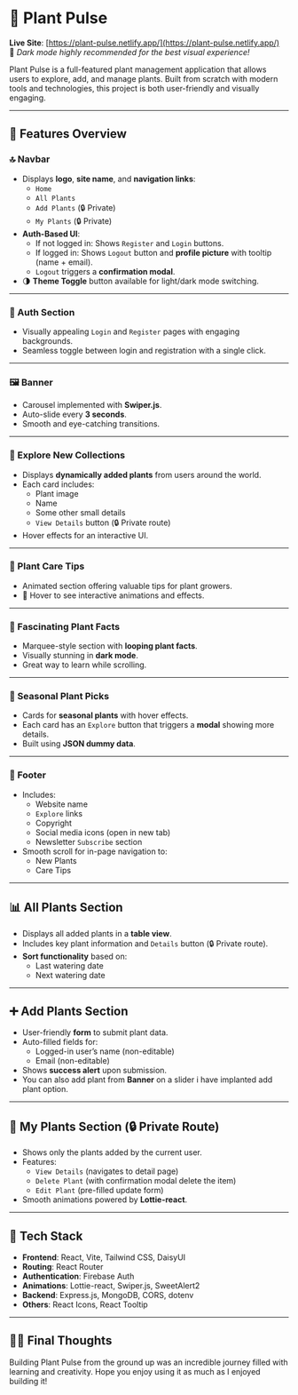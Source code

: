 # 🌿 Plant Pulse

**Live Site**: [https://plant-pulse.netlify.app/](https://plant-pulse.netlify.app/)  
🌙 *Dark mode highly recommended for the best visual experience!*

Plant Pulse is a full-featured plant management application that allows users to explore, add, and manage plants. Built from scratch with modern tools and technologies, this project is both user-friendly and visually engaging.

---

## 🚀 Features Overview

### 🔝 Navbar

- Displays **logo**, **site name**, and **navigation links**:
  - `Home`
  - `All Plants`
  - `Add Plants` (🔒 Private)
  - `My Plants` (🔒 Private)
- **Auth-Based UI**:
  - If not logged in: Shows `Register` and `Login` buttons.
  - If logged in: Shows `Logout` button and **profile picture** with tooltip (name + email).
  - `Logout` triggers a **confirmation modal**.
- 🌗 **Theme Toggle** button available for light/dark mode switching.

---

### 🔐 Auth Section

- Visually appealing `Login` and `Register` pages with engaging backgrounds.
- Seamless toggle between login and registration with a single click.

---

### 🖼️ Banner

- Carousel implemented with **Swiper.js**.
- Auto-slide every **3 seconds**.
- Smooth and eye-catching transitions.

---

### 🌱 Explore New Collections

- Displays **dynamically added plants** from users around the world.
- Each card includes:
  - Plant image
  - Name
  - Some other small details
  - `View Details` button (🔒 Private route)
- Hover effects for an interactive UI.

---

### 🧪 Plant Care Tips

- Animated section offering valuable tips for plant growers.
- 🌟 Hover to see interactive animations and effects.

---

### 🧠 Fascinating Plant Facts

- Marquee-style section with **looping plant facts**.
- Visually stunning in **dark mode**.
- Great way to learn while scrolling.

---

### 🍂 Seasonal Plant Picks

- Cards for **seasonal plants** with hover effects.
- Each card has an `Explore` button that triggers a **modal** showing more details.
- Built using **JSON dummy data**.

---

### 🦶 Footer

- Includes:
  - Website name
  - `Explore` links
  - Copyright
  - Social media icons (open in new tab)
  - Newsletter `Subscribe` section
- Smooth scroll for in-page navigation to:
  - New Plants
  - Care Tips

---

## 📊 All Plants Section

- Displays all added plants in a **table view**.
- Includes key plant information and `Details` button (🔒 Private route).
- **Sort functionality** based on:
  - Last watering date
  - Next watering date

---

## ➕ Add Plants Section

- User-friendly **form** to submit plant data.
- Auto-filled fields for:
  - Logged-in user’s name (non-editable)
  - Email (non-editable)
- Shows **success alert** upon submission.
- You can also add plant from **Banner** on a slider i have implanted add plant option.

---

## 🌿 My Plants Section (🔒 Private Route)

- Shows only the plants added by the current user.
- Features:
  - `View Details` (navigates to detail page)
  - `Delete Plant` (with confirmation modal delete the item)
  - `Edit Plant` (pre-filled update form)
- Smooth animations powered by **Lottie-react**.

---

## 🧰 Tech Stack

- **Frontend**: React, Vite, Tailwind CSS, DaisyUI
- **Routing**: React Router
- **Authentication**: Firebase Auth
- **Animations**: Lottie-react, Swiper.js, SweetAlert2
- **Backend**: Express.js, MongoDB, CORS, dotenv
- **Others**: React Icons, React Tooltip

---

## 🧑‍💻 Final Thoughts

Building Plant Pulse from the ground up was an incredible journey filled with learning and creativity. Hope you enjoy using it as much as I enjoyed building it!

